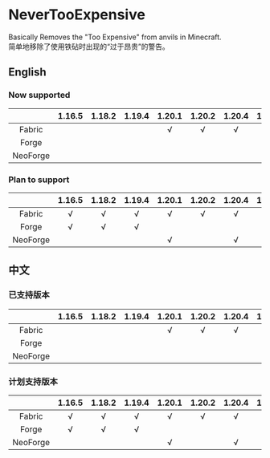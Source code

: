 # NeverTooExpensive
Basically Removes the "Too Expensive" from anvils in Minecraft.  
简单地移除了使用铁砧时出现的“过于昂贵”的警告。

## English

### Now supported

|          | 1.16.5 | 1.18.2 | 1.19.4 | 1.20.1 |  1.20.2  | 1.20.4 |  1.20.6  | 1.21 |
|:--------:|:------:|:------:|:------:|:------:|:--------:|:------:|:--------:|:----:|
|  Fabric  |        |        |        |   √    |    √     |   √    |    √     |  √   |
|  Forge   |        |        |        |        |          |        |          |      |
| NeoForge |        |        |        |        |          |        |          |      |

### Plan to support

|          | 1.16.5 | 1.18.2 | 1.19.4 | 1.20.1 |  1.20.2  | 1.20.4 |  1.20.6  | 1.21 |
|:--------:|:------:|:------:|:------:|:------:|:--------:|:------:|:--------:|:----:|
|  Fabric  |   √    |   √    |   √    |   √    |    √     |   √    |    √     |  √   |
|  Forge   |   √    |   √    |   √    |        |          |        |          |      |
| NeoForge |        |        |        |   √    |          |   √    |          |  √   |

## 中文

### 已支持版本

|          | 1.16.5 | 1.18.2 | 1.19.4 | 1.20.1 |  1.20.2  | 1.20.4 |  1.20.6  | 1.21 |
|:--------:|:------:|:------:|:------:|:------:|:--------:|:------:|:--------:|:----:|
|  Fabric  |        |        |        |   √    |    √     |   √    |    √     |  √   |
|  Forge   |        |        |        |        |          |        |          |      |
| NeoForge |        |        |        |        |          |        |          |      |

### 计划支持版本

|          | 1.16.5 | 1.18.2 | 1.19.4 | 1.20.1 |  1.20.2  | 1.20.4 |  1.20.6  | 1.21 |
|:--------:|:------:|:------:|:------:|:------:|:--------:|:------:|:--------:|:----:|
|  Fabric  |   √    |   √    |   √    |   √    |    √     |   √    |    √     |  √   |
|  Forge   |   √    |   √    |   √    |        |          |        |          |      |
| NeoForge |        |        |        |   √    |          |   √    |          |  √   |
